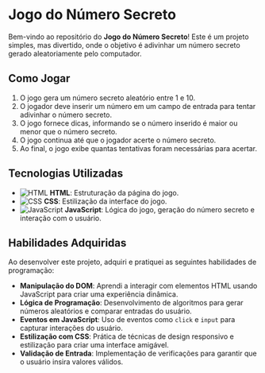 # Jogo do Número Secreto

Bem-vindo ao repositório do **Jogo do Número Secreto**! Este é um projeto simples, mas divertido, onde o objetivo é adivinhar um número secreto gerado aleatoriamente pelo computador.

## Como Jogar

1. O jogo gera um número secreto aleatório entre 1 e 10.
2. O jogador deve inserir um número em um campo de entrada para tentar adivinhar o número secreto.
3. O jogo fornece dicas, informando se o número inserido é maior ou menor que o número secreto.
4. O jogo continua até que o jogador acerte o número secreto.
5. Ao final, o jogo exibe quantas tentativas foram necessárias para acertar.

## Tecnologias Utilizadas

- ![HTML](https://img.shields.io/badge/HTML5-E34F26?style=for-the-badge&logo=html5&logoColor=white) **HTML**: Estruturação da página do jogo.
- ![CSS](https://img.shields.io/badge/CSS3-1572B6?style=for-the-badge&logo=css3&logoColor=white) **CSS**: Estilização da interface do jogo.
- ![JavaScript](https://img.shields.io/badge/JavaScript-F7DF1E?style=for-the-badge&logo=javascript&logoColor=black) **JavaScript**: Lógica do jogo, geração do número secreto e interação com o usuário.

## Habilidades Adquiridas

Ao desenvolver este projeto, adquiri e pratiquei as seguintes habilidades de programação:

- **Manipulação do DOM**: Aprendi a interagir com elementos HTML usando JavaScript para criar uma experiência dinâmica.
- **Lógica de Programação**: Desenvolvimento de algoritmos para gerar números aleatórios e comparar entradas do usuário.
- **Eventos em JavaScript**: Uso de eventos como `click` e `input` para capturar interações do usuário.
- **Estilização com CSS**: Prática de técnicas de design responsivo e estilização para criar uma interface amigável.
- **Validação de Entrada**: Implementação de verificações para garantir que o usuário insira valores válidos.
